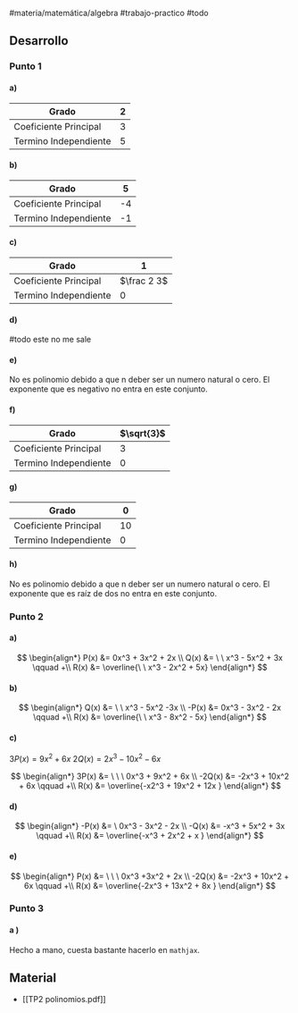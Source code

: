 #materia/matemática/algebra #trabajo-practico #todo 

## Desarrollo

### Punto 1

#### a) 

| Grado                 | 2   |
| --------------------- | --- |
| Coeficiente Principal | 3   |
| Termino Independiente | 5   |
#### b)

| Grado                 | 5   |
| --------------------- | --- |
| Coeficiente Principal | -4  |
| Termino Independiente | -1  |
#### c)

| Grado                 | 1           |
| --------------------- | ----------- |
| Coeficiente Principal | $\frac 2 3$ |
| Termino Independiente | 0           |

#### d)

#todo este no me sale

#### e)

No es polinomio debido a que n deber ser un numero natural o cero.
El exponente que es negativo no entra en este conjunto.

#### f)

| Grado                 | $\sqrt{3}$ |
| --------------------- | ---------- |
| Coeficiente Principal | 3          |
| Termino Independiente | 0          |
#### g) 

| Grado                 | 0   |
| --------------------- | --- |
| Coeficiente Principal | 10  |
| Termino Independiente | 0   |

#### h)

No es polinomio debido a que n deber ser un numero natural o cero. 
El exponente que es raíz de dos no entra en este conjunto.

### Punto 2

#### a)

$$
\begin{align*}
P(x) &= 0x^3 + 3x^2 + 2x \\
Q(x) &= \ \ x^3 - 5x^2 + 3x \qquad +\\
R(x) &= \overline{\ \ x^3 - 2x^2 + 5x}
\end{align*}
$$


#### b)

$$
\begin{align*}
Q(x) &= \ \ x^3 - 5x^2 -3x \\
-P(x) &=  0x^3 - 3x^2 - 2x \qquad +\\
R(x) &= \overline{\ \ x^3 - 8x^2 - 5x}
\end{align*}
$$

#### c)

$3P(x) = 9x^2 + 6x$
$2Q(x) = 2x^3 -10x^2 -6x$

$$
\begin{align*}
3P(x) &= \ \ \ 0x^3 + 9x^2 + 6x \\
-2Q(x) &=  -2x^3 + 10x^2 + 6x \qquad +\\
R(x) &= \overline{-x2^3 + 19x^2 + 12x }
\end{align*}
$$

#### d)

$$
\begin{align*}
-P(x) &= \  0x^3 - 3x^2 - 2x \\
-Q(x) &= -x^3 + 5x^2 + 3x   \qquad +\\
R(x) &= \overline{-x^3 + 2x^2 + x }
\end{align*}
$$

#### e)

$$
\begin{align*}
P(x) &= \ \ \ 0x^3 +3x^2 + 2x  \\
-2Q(x) &=  -2x^3 + 10x^2 + 6x  \qquad +\\
R(x) &= \overline{-2x^3 + 13x^2 + 8x }
\end{align*}
$$


### Punto 3

#### a )

Hecho a mano, cuesta bastante hacerlo en `mathjax`.




## Material

+ [[TP2 polinomios.pdf]]